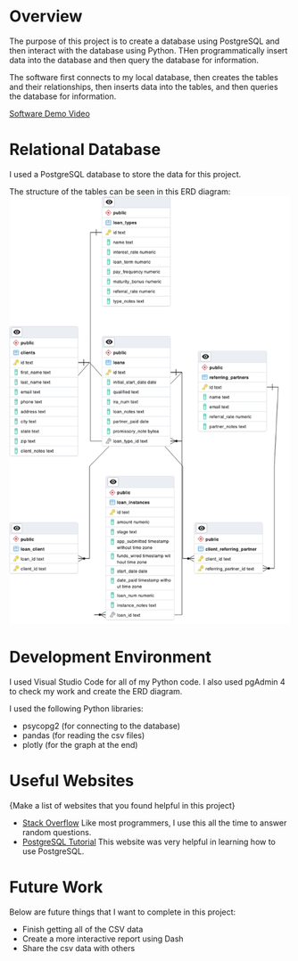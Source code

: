 # Overview

The purpose of this project is to create a database using PostgreSQL and then interact with the database using Python. THen programmatically insert data into the database and then query the database for information.

The software first connects to my local database, then creates the tables and their relationships, then inserts data into the tables, and then queries the database for information.


[Software Demo Video](https://youtu.be/o0dsMo36sIo)

# Relational Database

I used a PostgreSQL database to store the data for this project. 

The structure of the tables can be seen in this ERD diagram:
![ERD](database.png)

# Development Environment

I used Visual Studio Code for all of my Python code. I also used pgAdmin 4 to check my work and create the ERD diagram. 

I used the following Python libraries:
- psycopg2 (for connecting to the database)
- pandas (for reading the csv files)
- plotly (for the graph at the end)

# Useful Websites

{Make a list of websites that you found helpful in this project}

- [Stack Overflow](https://stackoverflow.com)
Like most programmers, I use this all the time to answer random questions. 
- [PostgreSQL Tutorial](https://www.postgresqltutorial.com/)
This website was very helpful in learning how to use PostgreSQL.

# Future Work

Below are future things that I want to complete in this project: 
- Finish getting all of the CSV data
- Create a more interactive report using Dash
- Share the csv data with others
